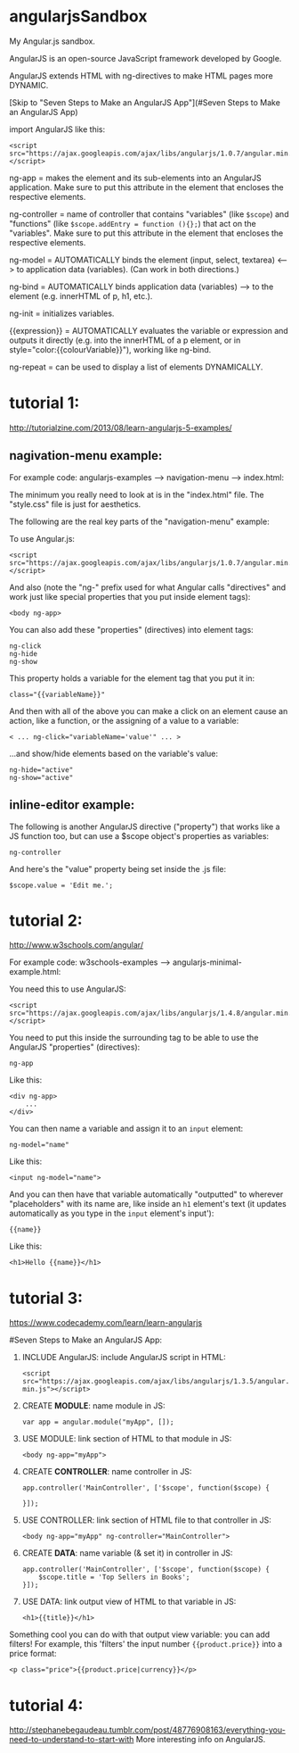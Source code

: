 # angularjsSandbox
My Angular.js sandbox.

AngularJS is an open-source JavaScript framework developed by Google.

AngularJS extends HTML with ng-directives to make HTML pages more DYNAMIC.

[Skip to "Seven Steps to Make an AngularJS App"](#Seven Steps to Make an AngularJS App)

import AngularJS like this:

    <script src="https://ajax.googleapis.com/ajax/libs/angularjs/1.0.7/angular.min.js"></script>

ng-app = makes the element and its sub-elements into an AngularJS application.  Make sure to put this attribute in the element that encloses the respective elements.

ng-controller = name of controller that contains "variables" (like `$scope`) and "functions" (like `$scope.addEntry = function (){};`) that act on the "variables".  Make sure to put this attribute in the element that encloses the respective elements.

ng-model = AUTOMATICALLY binds the element (input, select, textarea) <--> to application data (variables).  (Can work in both directions.)

ng-bind = AUTOMATICALLY binds application data (variables) --> to the element (e.g. innerHTML of p, h1, etc.).

ng-init = initializes variables.

{{expression}} = AUTOMATICALLY evaluates the variable or expression and outputs it directly (e.g. into the innerHTML of a p element, or in style="color:{{colourVariable}}"), working like ng-bind.

ng-repeat = can be used to display a list of elements DYNAMICALLY.

# tutorial 1:
http://tutorialzine.com/2013/08/learn-angularjs-5-examples/

## nagivation-menu example:
For example code:  angularjs-examples --> navigation-menu --> index.html:

The minimum you really need to look at is in the "index.html" file.  The "style.css" file is just for aesthetics.

The following are the real key parts of the "navigation-menu" example:

To use Angular.js:

    <script src="https://ajax.googleapis.com/ajax/libs/angularjs/1.0.7/angular.min.js"></script>

And also (note the "ng-" prefix used for what Angular calls "directives" and work just like special properties that you put inside element tags):

    <body ng-app>

You can also add these "properties" (directives) into element tags:

    ng-click
    ng-hide
    ng-show

This property holds a variable for the element tag that you put it in:

    class="{{variableName}}"

And then with all of the above you can make a click on an element cause an action, like a function, or the assigning of a value to a variable:

    < ... ng-click="variableName='value'" ... >

...and show/hide elements based on the variable's value:

    ng-hide="active"
    ng-show="active"

## inline-editor example:
The following is another AngularJS directive ("property") that works like a JS function too, but can use a $scope object's properties as variables:

    ng-controller

And here's the "value" property being set inside the .js file:

    $scope.value = 'Edit me.';

# tutorial 2:
http://www.w3schools.com/angular/

For example code:  w3schools-examples --> angularjs-minimal-example.html:

You need this to use AngularJS:

    <script src="https://ajax.googleapis.com/ajax/libs/angularjs/1.4.8/angular.min.js"></script>

You need to put this inside the surrounding tag to be able to use the AngularJS "properties" (directives):

    ng-app

Like this:

    <div ng-app>
        ...
    </div>

You can then name a variable and assign it to an `input` element:

    ng-model="name"

Like this:

    <input ng-model="name">

And you can then have that variable automatically "outputted" to wherever "placeholders" with its name are, like inside an `h1` element's text (it updates automatically as you type in the `input` element's input'):

    {{name}}

Like this:

    <h1>Hello {{name}}</h1>

# tutorial 3:
https://www.codecademy.com/learn/learn-angularjs

#Seven Steps to Make an AngularJS App:

1. INCLUDE AngularJS:  include AngularJS script in HTML:  

    `<script src="https://ajax.googleapis.com/ajax/libs/angularjs/1.3.5/angular.min.js"></script>`

2. CREATE **MODULE**:  name module in JS:

    `var app = angular.module("myApp", []);`

3. USE MODULE:  link section of HTML to that module in JS:

    `<body ng-app="myApp">`

4. CREATE **CONTROLLER**:  name controller in JS:  

    ```
    app.controller('MainController', ['$scope', function($scope) { 
    
    }]);
    ```

5. USE CONTROLLER:  link section of HTML file to that controller in JS:  

    `<body ng-app="myApp" ng-controller="MainController">`

6. CREATE **DATA**:  name variable (& set it) in controller in JS:  

    ```
    app.controller('MainController', ['$scope', function($scope) {
        $scope.title = 'Top Sellers in Books';
    }]);
    ```

7. USE DATA:  link output view of HTML to that variable in JS:  

    `<h1>{{title}}</h1>`

Something cool you can do with that output view variable:  you can add filters!  For example, this 'filters' the input number `{{product.price}}` into a price format:

    <p class="price">{{product.price|currency}}</p>

# tutorial 4:
http://stephanebegaudeau.tumblr.com/post/48776908163/everything-you-need-to-understand-to-start-with
More interesting info on AngularJS.